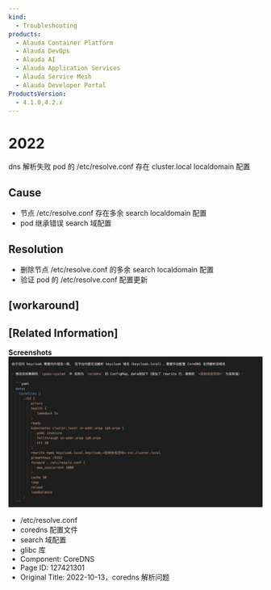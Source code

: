 ```yaml
---
kind:
  - Troubleshooting
products:
  - Alauda Container Platform
  - Alauda DevOps
  - Alauda AI
  - Alauda Application Services
  - Alauda Service Mesh
  - Alauda Developer Portal
ProductsVersion:
  - 4.1.0,4.2.x
---
```

<!-- A type of document that involves encountering a fault, diagnosing it, performing root cause analysis, and providing solutions. -->

# 2022

dns 解析失败 pod 的 /etc/resolve.conf 存在 cluster.local localdomain 配置

## Cause
- 节点 /etc/resolve.conf 存在多余 search localdomain 配置
- pod 继承错误 search 域配置

## Resolution
- 删除节点 /etc/resolve.conf 的多余 search localdomain 配置
- 验证 pod 的 /etc/resolve.conf 配置更新

## [workaround]

## [Related Information]
**Screenshots**
![](assets/2022-10-13-coredns-jie-xi-wen-ti/image2022-10-17_17-33-22.png)
- /etc/resolve.conf
- coredns 配置文件
- search 域配置
- glibc 库
- Component: CoreDNS
- Page ID: 127421301
- Original Title: 2022-10-13，coredns 解析问题
